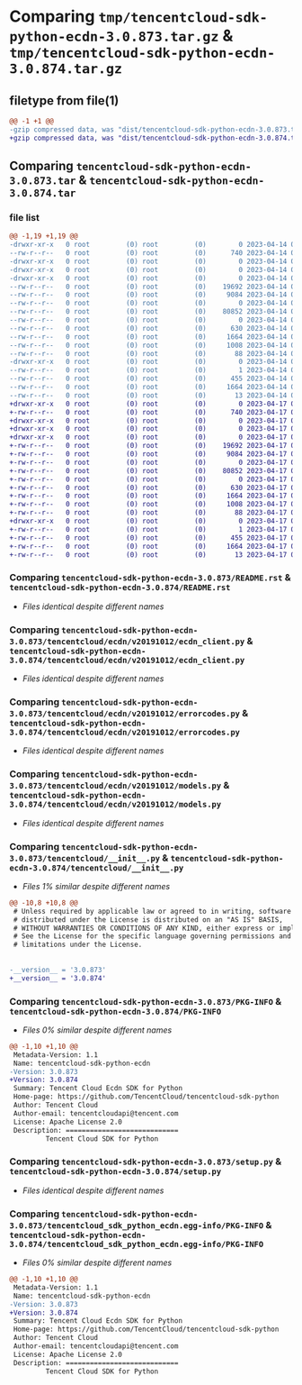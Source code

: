 # Comparing `tmp/tencentcloud-sdk-python-ecdn-3.0.873.tar.gz` & `tmp/tencentcloud-sdk-python-ecdn-3.0.874.tar.gz`

## filetype from file(1)

```diff
@@ -1 +1 @@
-gzip compressed data, was "dist/tencentcloud-sdk-python-ecdn-3.0.873.tar", last modified: Fri Apr 14 00:36:28 2023, max compression
+gzip compressed data, was "dist/tencentcloud-sdk-python-ecdn-3.0.874.tar", last modified: Mon Apr 17 00:29:04 2023, max compression
```

## Comparing `tencentcloud-sdk-python-ecdn-3.0.873.tar` & `tencentcloud-sdk-python-ecdn-3.0.874.tar`

### file list

```diff
@@ -1,19 +1,19 @@
-drwxr-xr-x   0 root         (0) root         (0)        0 2023-04-14 00:36:28.000000 tencentcloud-sdk-python-ecdn-3.0.873/
--rw-r--r--   0 root         (0) root         (0)      740 2023-04-14 00:36:28.000000 tencentcloud-sdk-python-ecdn-3.0.873/README.rst
-drwxr-xr-x   0 root         (0) root         (0)        0 2023-04-14 00:36:28.000000 tencentcloud-sdk-python-ecdn-3.0.873/tencentcloud/
-drwxr-xr-x   0 root         (0) root         (0)        0 2023-04-14 00:36:28.000000 tencentcloud-sdk-python-ecdn-3.0.873/tencentcloud/ecdn/
-drwxr-xr-x   0 root         (0) root         (0)        0 2023-04-14 00:36:28.000000 tencentcloud-sdk-python-ecdn-3.0.873/tencentcloud/ecdn/v20191012/
--rw-r--r--   0 root         (0) root         (0)    19692 2023-04-14 00:36:28.000000 tencentcloud-sdk-python-ecdn-3.0.873/tencentcloud/ecdn/v20191012/ecdn_client.py
--rw-r--r--   0 root         (0) root         (0)     9084 2023-04-14 00:36:28.000000 tencentcloud-sdk-python-ecdn-3.0.873/tencentcloud/ecdn/v20191012/errorcodes.py
--rw-r--r--   0 root         (0) root         (0)        0 2023-04-14 00:36:28.000000 tencentcloud-sdk-python-ecdn-3.0.873/tencentcloud/ecdn/v20191012/__init__.py
--rw-r--r--   0 root         (0) root         (0)    80852 2023-04-14 00:36:28.000000 tencentcloud-sdk-python-ecdn-3.0.873/tencentcloud/ecdn/v20191012/models.py
--rw-r--r--   0 root         (0) root         (0)        0 2023-04-14 00:36:28.000000 tencentcloud-sdk-python-ecdn-3.0.873/tencentcloud/ecdn/__init__.py
--rw-r--r--   0 root         (0) root         (0)      630 2023-04-14 00:36:28.000000 tencentcloud-sdk-python-ecdn-3.0.873/tencentcloud/__init__.py
--rw-r--r--   0 root         (0) root         (0)     1664 2023-04-14 00:36:28.000000 tencentcloud-sdk-python-ecdn-3.0.873/PKG-INFO
--rw-r--r--   0 root         (0) root         (0)     1008 2023-04-14 00:36:28.000000 tencentcloud-sdk-python-ecdn-3.0.873/setup.py
--rw-r--r--   0 root         (0) root         (0)       88 2023-04-14 00:36:28.000000 tencentcloud-sdk-python-ecdn-3.0.873/setup.cfg
-drwxr-xr-x   0 root         (0) root         (0)        0 2023-04-14 00:36:28.000000 tencentcloud-sdk-python-ecdn-3.0.873/tencentcloud_sdk_python_ecdn.egg-info/
--rw-r--r--   0 root         (0) root         (0)        1 2023-04-14 00:36:28.000000 tencentcloud-sdk-python-ecdn-3.0.873/tencentcloud_sdk_python_ecdn.egg-info/dependency_links.txt
--rw-r--r--   0 root         (0) root         (0)      455 2023-04-14 00:36:28.000000 tencentcloud-sdk-python-ecdn-3.0.873/tencentcloud_sdk_python_ecdn.egg-info/SOURCES.txt
--rw-r--r--   0 root         (0) root         (0)     1664 2023-04-14 00:36:28.000000 tencentcloud-sdk-python-ecdn-3.0.873/tencentcloud_sdk_python_ecdn.egg-info/PKG-INFO
--rw-r--r--   0 root         (0) root         (0)       13 2023-04-14 00:36:28.000000 tencentcloud-sdk-python-ecdn-3.0.873/tencentcloud_sdk_python_ecdn.egg-info/top_level.txt
+drwxr-xr-x   0 root         (0) root         (0)        0 2023-04-17 00:29:04.000000 tencentcloud-sdk-python-ecdn-3.0.874/
+-rw-r--r--   0 root         (0) root         (0)      740 2023-04-17 00:29:04.000000 tencentcloud-sdk-python-ecdn-3.0.874/README.rst
+drwxr-xr-x   0 root         (0) root         (0)        0 2023-04-17 00:29:04.000000 tencentcloud-sdk-python-ecdn-3.0.874/tencentcloud/
+drwxr-xr-x   0 root         (0) root         (0)        0 2023-04-17 00:29:04.000000 tencentcloud-sdk-python-ecdn-3.0.874/tencentcloud/ecdn/
+drwxr-xr-x   0 root         (0) root         (0)        0 2023-04-17 00:29:04.000000 tencentcloud-sdk-python-ecdn-3.0.874/tencentcloud/ecdn/v20191012/
+-rw-r--r--   0 root         (0) root         (0)    19692 2023-04-17 00:29:04.000000 tencentcloud-sdk-python-ecdn-3.0.874/tencentcloud/ecdn/v20191012/ecdn_client.py
+-rw-r--r--   0 root         (0) root         (0)     9084 2023-04-17 00:29:04.000000 tencentcloud-sdk-python-ecdn-3.0.874/tencentcloud/ecdn/v20191012/errorcodes.py
+-rw-r--r--   0 root         (0) root         (0)        0 2023-04-17 00:29:04.000000 tencentcloud-sdk-python-ecdn-3.0.874/tencentcloud/ecdn/v20191012/__init__.py
+-rw-r--r--   0 root         (0) root         (0)    80852 2023-04-17 00:29:04.000000 tencentcloud-sdk-python-ecdn-3.0.874/tencentcloud/ecdn/v20191012/models.py
+-rw-r--r--   0 root         (0) root         (0)        0 2023-04-17 00:29:04.000000 tencentcloud-sdk-python-ecdn-3.0.874/tencentcloud/ecdn/__init__.py
+-rw-r--r--   0 root         (0) root         (0)      630 2023-04-17 00:29:04.000000 tencentcloud-sdk-python-ecdn-3.0.874/tencentcloud/__init__.py
+-rw-r--r--   0 root         (0) root         (0)     1664 2023-04-17 00:29:04.000000 tencentcloud-sdk-python-ecdn-3.0.874/PKG-INFO
+-rw-r--r--   0 root         (0) root         (0)     1008 2023-04-17 00:29:04.000000 tencentcloud-sdk-python-ecdn-3.0.874/setup.py
+-rw-r--r--   0 root         (0) root         (0)       88 2023-04-17 00:29:04.000000 tencentcloud-sdk-python-ecdn-3.0.874/setup.cfg
+drwxr-xr-x   0 root         (0) root         (0)        0 2023-04-17 00:29:04.000000 tencentcloud-sdk-python-ecdn-3.0.874/tencentcloud_sdk_python_ecdn.egg-info/
+-rw-r--r--   0 root         (0) root         (0)        1 2023-04-17 00:29:04.000000 tencentcloud-sdk-python-ecdn-3.0.874/tencentcloud_sdk_python_ecdn.egg-info/dependency_links.txt
+-rw-r--r--   0 root         (0) root         (0)      455 2023-04-17 00:29:04.000000 tencentcloud-sdk-python-ecdn-3.0.874/tencentcloud_sdk_python_ecdn.egg-info/SOURCES.txt
+-rw-r--r--   0 root         (0) root         (0)     1664 2023-04-17 00:29:04.000000 tencentcloud-sdk-python-ecdn-3.0.874/tencentcloud_sdk_python_ecdn.egg-info/PKG-INFO
+-rw-r--r--   0 root         (0) root         (0)       13 2023-04-17 00:29:04.000000 tencentcloud-sdk-python-ecdn-3.0.874/tencentcloud_sdk_python_ecdn.egg-info/top_level.txt
```

### Comparing `tencentcloud-sdk-python-ecdn-3.0.873/README.rst` & `tencentcloud-sdk-python-ecdn-3.0.874/README.rst`

 * *Files identical despite different names*

### Comparing `tencentcloud-sdk-python-ecdn-3.0.873/tencentcloud/ecdn/v20191012/ecdn_client.py` & `tencentcloud-sdk-python-ecdn-3.0.874/tencentcloud/ecdn/v20191012/ecdn_client.py`

 * *Files identical despite different names*

### Comparing `tencentcloud-sdk-python-ecdn-3.0.873/tencentcloud/ecdn/v20191012/errorcodes.py` & `tencentcloud-sdk-python-ecdn-3.0.874/tencentcloud/ecdn/v20191012/errorcodes.py`

 * *Files identical despite different names*

### Comparing `tencentcloud-sdk-python-ecdn-3.0.873/tencentcloud/ecdn/v20191012/models.py` & `tencentcloud-sdk-python-ecdn-3.0.874/tencentcloud/ecdn/v20191012/models.py`

 * *Files identical despite different names*

### Comparing `tencentcloud-sdk-python-ecdn-3.0.873/tencentcloud/__init__.py` & `tencentcloud-sdk-python-ecdn-3.0.874/tencentcloud/__init__.py`

 * *Files 1% similar despite different names*

```diff
@@ -10,8 +10,8 @@
 # Unless required by applicable law or agreed to in writing, software
 # distributed under the License is distributed on an "AS IS" BASIS,
 # WITHOUT WARRANTIES OR CONDITIONS OF ANY KIND, either express or implied.
 # See the License for the specific language governing permissions and
 # limitations under the License.
 
 
-__version__ = '3.0.873'
+__version__ = '3.0.874'
```

### Comparing `tencentcloud-sdk-python-ecdn-3.0.873/PKG-INFO` & `tencentcloud-sdk-python-ecdn-3.0.874/PKG-INFO`

 * *Files 0% similar despite different names*

```diff
@@ -1,10 +1,10 @@
 Metadata-Version: 1.1
 Name: tencentcloud-sdk-python-ecdn
-Version: 3.0.873
+Version: 3.0.874
 Summary: Tencent Cloud Ecdn SDK for Python
 Home-page: https://github.com/TencentCloud/tencentcloud-sdk-python
 Author: Tencent Cloud
 Author-email: tencentcloudapi@tencent.com
 License: Apache License 2.0
 Description: ============================
         Tencent Cloud SDK for Python
```

### Comparing `tencentcloud-sdk-python-ecdn-3.0.873/setup.py` & `tencentcloud-sdk-python-ecdn-3.0.874/setup.py`

 * *Files identical despite different names*

### Comparing `tencentcloud-sdk-python-ecdn-3.0.873/tencentcloud_sdk_python_ecdn.egg-info/PKG-INFO` & `tencentcloud-sdk-python-ecdn-3.0.874/tencentcloud_sdk_python_ecdn.egg-info/PKG-INFO`

 * *Files 0% similar despite different names*

```diff
@@ -1,10 +1,10 @@
 Metadata-Version: 1.1
 Name: tencentcloud-sdk-python-ecdn
-Version: 3.0.873
+Version: 3.0.874
 Summary: Tencent Cloud Ecdn SDK for Python
 Home-page: https://github.com/TencentCloud/tencentcloud-sdk-python
 Author: Tencent Cloud
 Author-email: tencentcloudapi@tencent.com
 License: Apache License 2.0
 Description: ============================
         Tencent Cloud SDK for Python
```

